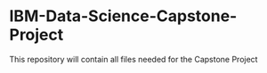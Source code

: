 # IBM-Data-Science-Capstone-Project

This repository will contain all files needed for the Capstone Project
